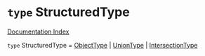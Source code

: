 # `type` StructuredType

[Documentation Index](../README.md)

`type` StructuredType = [ObjectType](../interface.ObjectType/README.md) | [UnionType](../interface.UnionType/README.md) | [IntersectionType](../interface.IntersectionType/README.md)